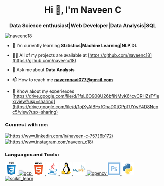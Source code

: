 <h1 align="center">Hi 👋, I'm Naveen C</h1>
<h3 align="center">Data Science enthusiast|Web Developer|Data Analysis|SQL</h3>

<p align="left"> <img src="https://komarev.com/ghpvc/?username=naveenc18&label=Profile%20views&color=0e75b6&style=flat" alt="naveenc18" /> </p>

- 🌱 I’m currently learning **Statistics|Machine Learning|NLP|DL**

- 👨‍💻 All of my projects are available at [https://github.com/naveenc18](https://github.com/naveenc18)

- 💬 Ask me about **Data Analysis**

- 📫 How to reach me **naveennavi077@gmail.com**

- 📄 Know about my experiences [https://drive.google.com/file/d/1fsL6O90QU26bfiNMvK6hcvCRHZsTf1ex/view?usp=sharing](https://drive.google.com/file/d/1ojXyAIBHxfOhaD0tGPpTUYwY4D8Ncoc5/view?usp=sharing)

<h3 align="left">Connect with me:</h3>
<p align="left">
<a href="https://linkedin.com/in/naveen-c-75726b172" target="blank"><img align="center" src="https://raw.githubusercontent.com/rahuldkjain/github-profile-readme-generator/master/src/images/icons/Social/linked-in-alt.svg" alt="https://www.linkedin.com/in/naveen-c-75726b172/" height="30" width="40" /></a>
<a href="https://www.instagram.com/naveen_c18/" target="blank"><img align="center" src="https://raw.githubusercontent.com/rahuldkjain/github-profile-readme-generator/master/src/images/icons/Social/instagram.svg" alt="https://www.instagram.com/naveen_c18/" height="30" width="40" /></a>
</p>

<h3 align="left">Languages and Tools:</h3>
<p align="left"> <a href="https://www.w3schools.com/css/" target="_blank"> <img src="https://raw.githubusercontent.com/devicons/devicon/master/icons/css3/css3-original-wordmark.svg" alt="css3" width="40" height="40"/> </a> <a href="https://cloud.google.com" target="_blank"> <img src="https://www.vectorlogo.zone/logos/google_cloud/google_cloud-icon.svg" alt="gcp" width="40" height="40"/> </a> <a href="https://www.w3.org/html/" target="_blank"> <img src="https://raw.githubusercontent.com/devicons/devicon/master/icons/html5/html5-original-wordmark.svg" alt="html5" width="40" height="40"/> </a> <a href="https://www.java.com" target="_blank"> <img src="https://raw.githubusercontent.com/devicons/devicon/master/icons/java/java-original.svg" alt="java" width="40" height="40"/> </a> <a href="https://www.linux.org/" target="_blank"> <img src="https://raw.githubusercontent.com/devicons/devicon/master/icons/linux/linux-original.svg" alt="linux" width="40" height="40"/> </a> <a href="https://www.mysql.com/" target="_blank"> <img src="https://raw.githubusercontent.com/devicons/devicon/master/icons/mysql/mysql-original-wordmark.svg" alt="mysql" width="40" height="40"/> </a> <a href="https://opencv.org/" target="_blank"> <img src="https://www.vectorlogo.zone/logos/opencv/opencv-icon.svg" alt="opencv" width="40" height="40"/> </a> <a href="https://www.photoshop.com/en" target="_blank"> <img src="https://raw.githubusercontent.com/devicons/devicon/master/icons/photoshop/photoshop-line.svg" alt="photoshop" width="40" height="40"/> </a> <a href="https://www.python.org" target="_blank"> <img src="https://raw.githubusercontent.com/devicons/devicon/master/icons/python/python-original.svg" alt="python" width="40" height="40"/> </a> <a href="https://scikit-learn.org/" target="_blank"> <img src="https://upload.wikimedia.org/wikipedia/commons/0/05/Scikit_learn_logo_small.svg" alt="scikit_learn" width="40" height="40"/> </a> </p>



